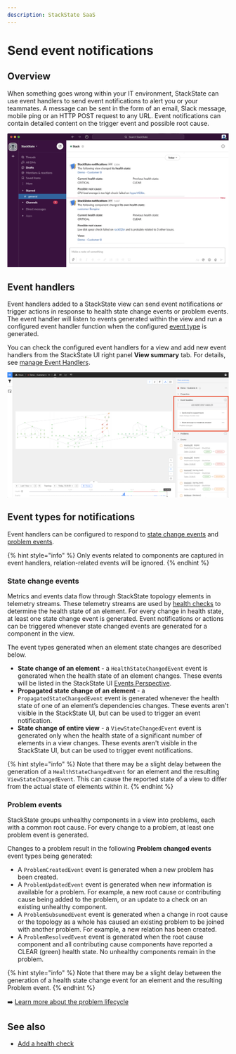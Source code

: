 ```yaml
---
description: StackState SaaS
---
```


# Send event notifications

## Overview

When something goes wrong within your IT environment, StackState can use event handlers to send event notifications to alert you or your teammates. A message can be sent in the form of an email, Slack message, mobile ping or an HTTP POST request to any URL. Event notifications can contain detailed content on the trigger event and possible root cause. 

![StackState event notification in Slack with possible root cause information](../../.gitbook/assets/slack_alert.png)

## Event handlers

Event handlers added to a StackState view can send event notifications or trigger actions in response to health state change events or problem events. The event handler will listen to events generated within the view and run a configured event handler function when the configured [event type](#event-types-for-notifications) is generated.

You can check the configured event handlers for a view and add new event handlers from the StackState UI right panel **View summary** tab. For details, see [manage Event Handlers](/use/events/manage-event-handlers.md).

![Event handlers](/.gitbook/assets/v51_configured_event_handlers.png)

## Event types for notifications

Event handlers can be configured to respond to [state change events](event-notifications.md#state-change-events) and [problem events](event-notifications.md#problem-events).

{% hint style="info" %}
Only events related to components are captured in event handlers, relation-related events will be ignored.
{% endhint %}

### State change events

Metrics and events data flow through StackState topology elements in telemetry streams. These telemetry streams are used by [health checks](../checks-and-monitors/add-a-health-check.md) to determine the health state of an element. For every change in health state, at least one state change event is generated. Event notifications or actions can be triggered whenever state changed events are generated for a component in the view.

The event types generated when an element state changes are described below.

* **State change of an element** - a `HealthStateChangedEvent` event is generated when the health state of an element changes. These events will be listed in the StackState UI [Events Perspective](../stackstate-ui/perspectives/events_perspective.md).
* **Propagated state change of an element** - a `PropagatedStateChangedEvent` event is generated whenever the health state of one of an element’s dependencies changes. These events aren't visible in the StackState UI, but can be used to trigger an event notification.
* **State change of entire view** - a `ViewStateChangedEvent` event is generated only when the health state of a significant number of elements in a view changes. These events aren't visible in the StackState UI, but can be used to trigger event notifications. 

{% hint style="info" %}
Note that there may be a slight delay between the generation of a `HealthStateChangedEvent` for an element and the resulting `ViewStateChangedEvent`. This can cause the reported state of a view to differ from the actual state of elements within it.
{% endhint %}

### Problem events

StackState groups unhealthy components in a view into problems, each with a common root cause. For every change to a problem, at least one problem event is generated.

Changes to a problem result in the following **Problem changed events** event types being generated:

* A `ProblemCreatedEvent` event is generated when a new problem has been created.
* A `ProblemUpdatedEvent` event is generated when new information is available for a problem. For example, a new root cause or contributing cause being added to the problem, or an update to a check on an existing unhealthy component.
* A `ProblemSubsumedEvent` event is generated when a change in root cause or the topology as a whole has caused an existing problem to be joined with another problem. For example, a new relation has been created.
* A `ProblemResolvedEvent` event is generated when the root cause component and all contributing cause components have reported a CLEAR \(green\) health state. No unhealthy components remain in the problem.

{% hint style="info" %}
Note that there may be a slight delay between the generation of a health state change event for an element and the resulting Problem event.
{% endhint %}

➡️ [Learn more about the problem lifecycle](/use/problem-analysis/problem-lifecycle.md)

## See also

* [Add a health check](../checks-and-monitors/add-a-health-check.md)
